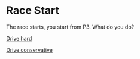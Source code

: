 # Race Start
The race starts, you start from P3. What do you do?

[Drive hard](situations/drivehard.md)

[Drive conservative](situations/drivecons.md)
